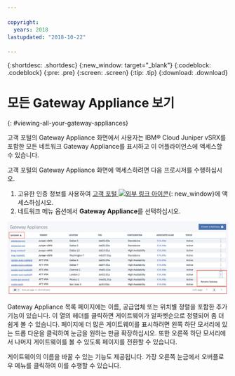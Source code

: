 ```yaml
---

copyright:
  years: 2018
lastupdated: "2018-10-22"

---
```


{:shortdesc: .shortdesc}
{:new_window: target="_blank"}
{:codeblock: .codeblock}
{:pre: .pre}
{:screen: .screen}
{:tip: .tip}
{:download: .download}

# 모든 Gateway Appliance 보기
{: #viewing-all-your-gateway-appliances}

고객 포털의 Gateway Appliance 화면에서 사용자는 IBM® Cloud Juniper vSRX를 포함한 모든 네트워크 Gateway Appliance를 표시하고 이 어플라이언스에 액세스할 수 있습니다.  

고객 포털의 Gateway Appliance 화면에 액세스하려면 다음 프로시저를 수행하십시오.

1. 고유한 인증 정보를 사용하여 [고객 포털 ![외부 링크 아이콘](../../icons/launch-glyph.svg "외부 링크 아이콘")](https://control.softlayer.com/){: new_window}에 액세스하십시오.
2. 네트워크 메뉴 옵션에서 **Gateway Appliance**를 선택하십시오.

<img src="images/gateway-apps.png" alt="그림" style="width: 700px;"/>
  
Gateway Appliance 목록 페이지에는 이름, 공급업체 또는 위치별 정렬을 포함한 추가 기능이 있습니다. 이 열의 헤더를 클릭하면 게이트웨이가 알파벳순으로 정렬되어 좀 더 쉽게 볼 수 있습니다. 페이지에 더 많은 게이트웨이를 표시하려면 왼쪽 하단 모서리에 있는 드롭 다운을 클릭하여 눈금을 원하는 만큼 확장하십시오. 또한 오른쪽 하단 모서리에서 나머지 게이트웨이를 볼 수 있도록 페이지를 전환할 수 있습니다.  

게이트웨이의 이름을 바꿀 수 있는 기능도 제공됩니다. 가장 오른쪽 눈금에서 오버플로우 메뉴를 클릭하여 이를 수행할 수 있습니다.
